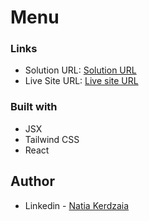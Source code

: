 # Menu

### Links

- Solution URL: [Solution URL](https://github.com/natiaker/menu.git)
- Live Site URL: [Live site URL](https://natiaker.github.io/menu/)

### Built with

- JSX
- Tailwind CSS
- React

## Author

- Linkedin - [Natia Kerdzaia](linkedin.com/in/natiaker/)
